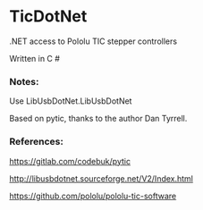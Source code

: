 # TicDotNet

.NET access to Pololu TIC stepper controllers

Written in C #

### Notes:


Use LibUsbDotNet.LibUsbDotNet

Based on pytic, thanks to the author Dan Tyrrell.

### References:

https://gitlab.com/codebuk/pytic

http://libusbdotnet.sourceforge.net/V2/Index.html

https://github.com/pololu/pololu-tic-software

